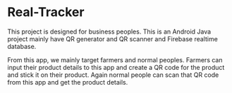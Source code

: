 # Real-Tracker
This project is designed for business peoples. This is an Android Java project mainly have QR generator and QR scanner and Firebase realtime database. 

From this app, we mainly target farmers and normal peoples. Farmers can input their product details to this app and create a QR code for the product and stick it on their product. Again normal people can scan that QR code from this app and get the product details.   

